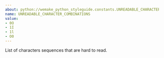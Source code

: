 ```yaml
---
about: python://wemake_python_styleguide.constants.UNREADABLE_CHARACTER_COMBINATIONS
name: UNREADABLE_CHARACTER_COMBINATIONS
value:
- 0O
- 1I
- 1l
- O0
---
```


List of characters sequences that are hard to read.